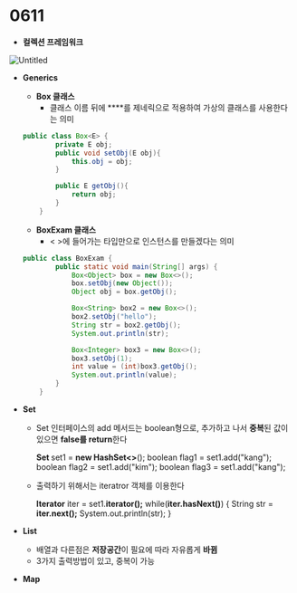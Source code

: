 # 0611

- **컬렉션 프레임워크**

![Untitled](https://s3-us-west-2.amazonaws.com/secure.notion-static.com/f36fb688-8797-4c4b-ab3a-f2a0f905cc70/Untitled.png)

- **Generics**
    - **Box 클래스**
        - 클래스 이름 뒤에 **<E>**를 제네릭으로 적용하여 가상의 클래스를 사용한다는 의미
    
    ```java
    public class Box<E> {
            private E obj;
            public void setObj(E obj){
                this.obj = obj;
            }
    
            public E getObj(){
                return obj;
            }
        }
    ```
    
    - **BoxExam 클래스**
        - < >에 들어가는 타입만으로 인스턴스를 만들겠다는 의미
    
    ```java
    public class BoxExam {
            public static void main(String[] args) {
                Box<Object> box = new Box<>();
                box.setObj(new Object());
                Object obj = box.getObj();
    
                Box<String> box2 = new Box<>();
                box2.setObj("hello");
                String str = box2.getObj();
                System.out.println(str);
    
                Box<Integer> box3 = new Box<>();
                box3.setObj(1);
                int value = (int)box3.getObj();
                System.out.println(value);
            }
        }
    ```
    
- **Set**
    - Set 인터페이스의 add 메서드는 boolean형으로, 추가하고 나서 **중복**된 값이 있으면 **false를 return**한다
        
        **Set <String>** set1 = **new HashSet<>**();
        boolean flag1 = set1.add("kang");
        boolean flag2 = set1.add("kim");
        boolean flag3 = set1.add("kang");
        
    - 출력하기 위해서는 iteratror 객체를 이용한다
        
        **Iterator**<String> iter = set1.**iterator();**
        while(**iter.hasNext()**) {
            String str = **iter.next();**
            System.out.println(str);
        }
        
- **List**
    - 배열과 다른점은 **저장공간**이 필요에 따라 자유롭게 **바뀜**
    - 3가지 출력방법이 있고, 중복이 가능
- **Map**

